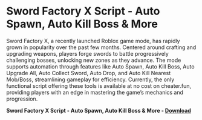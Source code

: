 <h1>Sword Factory X Script - Auto Spawn, Auto Kill Boss & More</h1>

Sword Factory X, a recently launched Roblox game mode, has rapidly grown in popularity over the past few months. Centered around crafting and upgrading weapons, players forge swords to battle progressively challenging bosses, unlocking new zones as they advance. The mode supports automation through features like Auto Spawn, Auto Kill Boss, Auto Upgrade All, Auto Collect Sword, Auto Drop, and Auto Kill Nearest Mob/Boss, streamlining gameplay for efficiency. Currently, the only functional script offering these tools is available at no cost on cheater.fun, providing players with an edge in mastering the game’s mechanics and progression.

**Sword Factory X Script - Auto Spawn, Auto Kill Boss &amp; More - [Download](https://www.dlgram.com/public/files/api.php?shortened=Xiav5e)**


